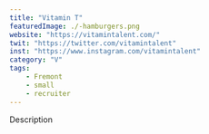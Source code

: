 ```yaml
---
title: "Vitamin T"
featuredImage: ./-hamburgers.png
website: "https://vitamintalent.com/"
twit: "https://twitter.com/vitamintalent"
inst: "https://www.instagram.com/vitamintalent"
category: "V"
tags:
    - Fremont
    - small
    - recruiter
---
```


Description
